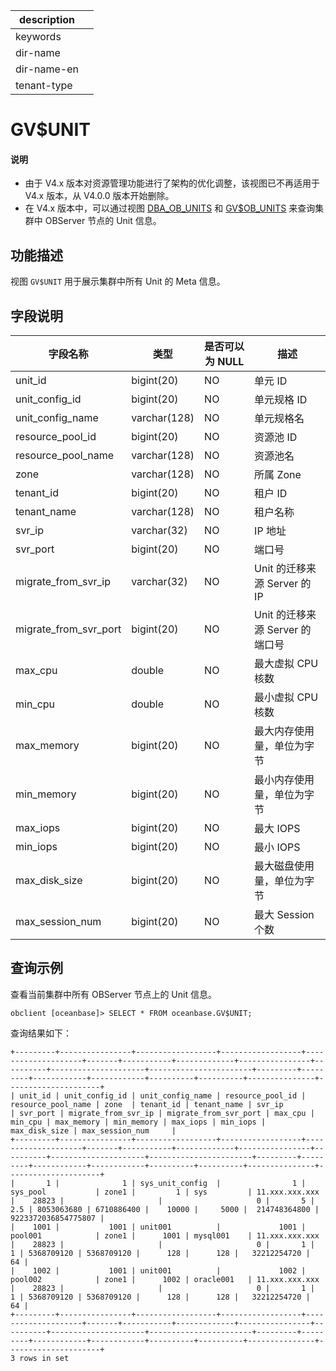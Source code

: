 |description||
|---|---|
|keywords||
|dir-name||
|dir-name-en||
|tenant-type||

# GV$UNIT

<main id="notice" type='explain'>
<h4>说明</h4>
<ul>
<li>由于 V4.x 版本对资源管理功能进行了架构的优化调整，该视图已不再适用于 V4.x 版本，从 V4.0.0 版本开始删除。</li>
<li>在 V4.x 版本中，可以通过视图 <a href="../200.dictionary-view-of-sys-tenant/22900.o-dba_ob_units-of-sys-tenant.md">DBA_OB_UNITS</a> 和 <a href="4000.gv-ob_units-of-sys-tenant.md">GV$OB_UNITS</a> 来查询集群中 OBServer 节点的 Unit 信息。</li>
</ul>
</ul>
</main>

## 功能描述

视图 `GV$UNIT` 用于展示集群中所有 Unit 的 Meta 信息。

## 字段说明

|       **字段名称**        |    **类型**    | **是否可以为 NULL** |         **描述**         |
|-----------------------|--------------|----------------|------------------------|
| unit_id               | bigint(20)   | NO             | 单元 ID                  |
| unit_config_id        | bigint(20)   | NO             | 单元规格 ID                |
| unit_config_name      | varchar(128) | NO             | 单元规格名                  |
| resource_pool_id      | bigint(20)   | NO             | 资源池 ID                 |
| resource_pool_name    | varchar(128) | NO             | 资源池名                   |
| zone                  | varchar(128) | NO             | 所属 Zone                |
| tenant_id             | bigint(20)   | NO             | 租户 ID                  |
| tenant_name           | varchar(128) | NO             | 租户名称                   |
| svr_ip                | varchar(32)  | NO             | IP 地址                  |
| svr_port              | bigint(20)   | NO             | 端口号                     |
| migrate_from_svr_ip   | varchar(32)  | NO             | Unit 的迁移来源 Server 的 IP |
| migrate_from_svr_port | bigint(20)   | NO             | Unit 的迁移来源 Server 的端口号 |
| max_cpu               | double       | NO             | 最大虚拟 CPU 核数            |
| min_cpu               | double       | NO             | 最小虚拟 CPU 核数            |
| max_memory            | bigint(20)   | NO             | 最大内存使用量，单位为字节     |
| min_memory            | bigint(20)   | NO             | 最小内存使用量，单位为字节     |
| max_iops              | bigint(20)   | NO             | 最大 IOPS                |
| min_iops              | bigint(20)   | NO             | 最小 IOPS                |
| max_disk_size         | bigint(20)   | NO             | 最大磁盘使用量，单位为字节    |
| max_session_num       | bigint(20)   | NO             | 最大 Session 个数          |

## 查询示例

查看当前集群中所有 OBServer 节点上的 Unit 信息。

```shell
obclient [oceanbase]> SELECT * FROM oceanbase.GV$UNIT;
```

查询结果如下：

```shell
+---------+----------------+------------------+------------------+--------------------+-------+-----------+-------------+----------------+----------+---------------------+-----------------------+---------+---------+------------+------------+----------+----------+---------------+---------------------+
| unit_id | unit_config_id | unit_config_name | resource_pool_id | resource_pool_name | zone  | tenant_id | tenant_name | svr_ip         | svr_port | migrate_from_svr_ip | migrate_from_svr_port | max_cpu | min_cpu | max_memory | min_memory | max_iops | min_iops | max_disk_size | max_session_num     |
+---------+----------------+------------------+------------------+--------------------+-------+-----------+-------------+----------------+----------+---------------------+-----------------------+---------+---------+------------+------------+----------+----------+---------------+---------------------+
|       1 |              1 | sys_unit_config  |                1 | sys_pool           | zone1 |         1 | sys         | 11.xxx.xxx.xxx |    28823 |                     |                     0 |       5 |     2.5 | 8053063680 | 6710886400 |    10000 |     5000 |  214748364800 | 9223372036854775807 |
|    1001 |           1001 | unit001          |             1001 | pool001            | zone1 |      1001 | mysql001    | 11.xxx.xxx.xxx |    28823 |                     |                     0 |       1 |       1 | 5368709120 | 5368709120 |      128 |      128 |   32212254720 |                  64 |
|    1002 |           1001 | unit001          |             1002 | pool002            | zone1 |      1002 | oracle001   | 11.xxx.xxx.xxx |    28823 |                     |                     0 |       1 |       1 | 5368709120 | 5368709120 |      128 |      128 |   32212254720 |                  64 |
+---------+----------------+------------------+------------------+--------------------+-------+-----------+-------------+----------------+----------+---------------------+-----------------------+---------+---------+------------+------------+----------+----------+---------------+---------------------+
3 rows in set
```
